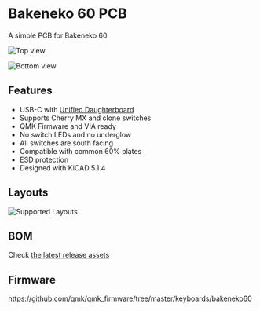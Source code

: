 # Bakeneko 60 PCB

A simple PCB for Bakeneko 60

![Top view](https://i.imgur.com/JzXnB01.png)

![Bottom view](https://i.imgur.com/QW839SI.png)


## Features
 * USB-C with [Unified Daughterboard](https://github.com/ai03-2725/Unified-Daughterboard)
 * Supports Cherry MX and clone switches
 * QMK Firmware and VIA ready
 * No switch LEDs and no underglow
 * All switches are south facing
 * Compatible with common 60% plates
 * ESD protection
 * Designed with KiCAD 5.1.4

## Layouts

![Supported Layouts](https://i.imgur.com/WcwODXd.png)

## BOM

Check [the latest release assets](https://github.com/kkatano/bakeneko-60/releases)

## Firmware

https://github.com/qmk/qmk_firmware/tree/master/keyboards/bakeneko60
